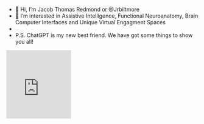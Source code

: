 - 👋 Hi, I’m Jacob Thomas Redmond  or @Jrbiltmore
- 👀 I’m interested in Assistive Intelligence, Functional Neuroanatomy, Brain Computer Interfaces and Unique Virtual Engagment Spaces
- 
- P.S. ChatGPT is my new best friend. We have got some things to show you all!


<iframe src="https://www.dhs.gov/ntas/" name="National Terrorism Advisory System" title="National Terrorism Advisory System" width="170" height="180" scrolling="no" frameborder="0" seamless border="0"></iframe>
<!---
Jrbiltmore/Jrbiltmore is a  special  repository because its `README.md` (this file) appears on your GitHub profile.
You can click the Preview link to take a look at your changes.
--->
